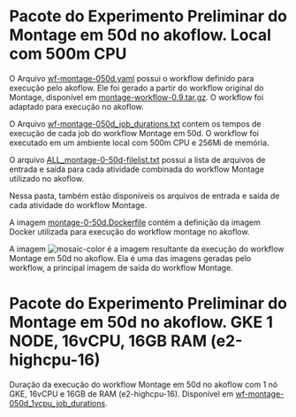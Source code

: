 # Pacote do Experimento Preliminar do Montage em 50d no akoflow. Local com 500m CPU


O Arquivo [wf-montage-050d.yaml](wf-montage-050d.yaml) possui o workflow definido para execução pelo akoflow. Ele foi gerado a partir do workflow original do Montage, disponível em [montage-workflow-0.9.tar.gz](https://montage.ipac.caltech.edu/docs/download.html). O workflow foi adaptado para execução no akoflow.

O Arquivo [wf-montage-050d_job_durations.txt](wf-montage-050d_job_durations-local.txt) contem os tempos de execução de cada job do workflow Montage em 50d. O workflow foi executado em um ambiente local com 500m CPU e 256Mi de memória.

O arquivo [ALL_montage-0-50d-filelist.txt](activities_file_list/ALL_montage-0-50d-filelist.txt) possui a lista de arquivos de entrada e saída para cada atividade combinada do workflow Montage utilizado no akoflow.

Nessa pasta, também estão disponíveis os arquivos de entrada e saída de cada atividade do workflow Montage.

A imagem [montage-0-50d.Dockerfile](montage-0-50d.Dockerfile) contém a definição da imagem Docker utilizada para execução do workflow montage no akoflow.

A imagem ![mosaic-color](mosaic-color.png) é a imagem resultante da execução do workflow Montage em 50d no akoflow. Ela é uma das imagens geradas pelo workflow, a principal imagem de saída do workflow Montage.



# Pacote do Experimento Preliminar do Montage em 50d no akoflow. GKE 1 NODE, 16vCPU, 16GB RAM (e2-highcpu-16)


Duração da execução do workflow Montage em 50d no akoflow com 1 nó GKE, 16vCPU e 16GB de RAM (e2-highcpu-16). Disponível em [wf-montage-050d_1vcpu_job_durations](wf-gcloud/wf-montage-050d_1vcpu_job_durations-gcloud.txt).